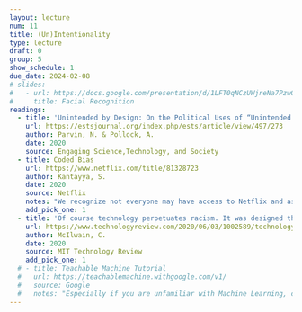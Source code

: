 ```yaml
---
layout: lecture
num: 11
title: (Un)Intentionality
type: lecture
draft: 0
group: 5
show_schedule: 1
due_date: 2024-02-08
# slides:
#   - url: https://docs.google.com/presentation/d/1LFT0qNCzUWjreNa7Pzw0ixGj_H327c71jYICtCh7UGg/edit?usp=sharing
#     title: Facial Recognition
readings:
  - title: 'Unintended by Design: On the Political Uses of “Unintended Consequences”'
    url: https://estsjournal.org/index.php/ests/article/view/497/273
    author: Parvin, N. & Pollock, A.
    date: 2020
    source: Engaging Science,Technology, and Society
  - title: Coded Bias
    url: https://www.netflix.com/title/81328723
    author: Kantayya, S.
    date: 2020
    source: Netflix
    notes: "We recognize not everyone may have access to Netflix and as such have <a href='https://canvas.northwestern.edu/files/18080398/'>uploaded a version to Canvas</a>. Also, this could be a great opportunity to come together (covid-safely, of course) with your learning pods and watch together in shared physical space!"
    add_pick_one: 1
  - title: 'Of course technology perpetuates racism. It was designed that way.'
    url: https://www.technologyreview.com/2020/06/03/1002589/technology-perpetuates-racism-by-design-simulmatics-charlton-mcilwain/
    author: McIlwain, C.
    date: 2020
    source: MIT Technology Review
    add_pick_one: 1
  # - title: Teachable Machine Tutorial
  #   url: https://teachablemachine.withgoogle.com/v1/
  #   source: Google
  #   notes: "Especially if you are unfamiliar with Machine Learning, check out this tutorial before class. We'll be doing an in-class activity based on Teachable Machine."    
---
```

